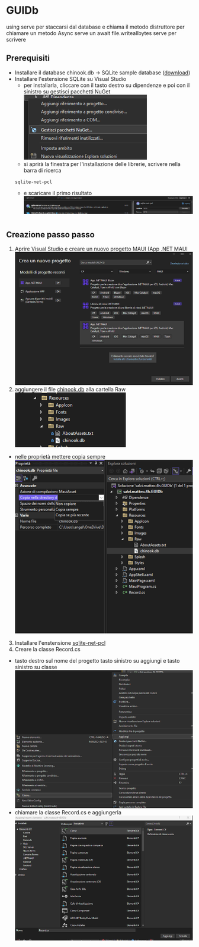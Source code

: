 # GUIDb
using serve per staccarsi dal database e chiama il metodo distruttore
per chiamare un metodo Async serve un await 
file.writeallbytes serve per scrivere
## Prerequisiti
* Installare il database chinook.db -> SQLite sample database ([download](https://www.sqlitetutorial.net/wp-content/uploads/2018/03/chinook.zip))
* Installare l'estensione SQLite su Visual Studio
  * per installarla, cliccare con il tasto destro su dipendenze e poi con il sinistro su gestisci pacchetti NuGet
  ![per libreria](https://github.com/Sateoo/GUIDb/blob/main/salvi.matteo.4h.GUIDb/salvi.matteo.4h.GUIDb/immagini/per%20libreria.png)
  * si aprirà la finestra per l'installazione delle librerie, scrivere nella barra di ricerca
  ```
  sqlite-net-pcl
  ```
  * e scaricare il primo risultato
  ![libreria](https://github.com/Sateoo/GUIDb/blob/main/salvi.matteo.4h.GUIDb/salvi.matteo.4h.GUIDb/immagini/libreria.png)
#
## Creazione passo passo
1. Aprire Visual Studio e creare un nuovo progetto MAUI (App .NET MAUI
 ![creazione MAUI](https://github.com/Sateoo/GUIDb/blob/main/salvi.matteo.4h.GUIDb/salvi.matteo.4h.GUIDb/immagini/creazione%20MAUI.png)
2. aggiungere il file [chinook.db](https://github.com/Sateoo/GUIDb/blob/main/README.md#prerequisiti) alla cartella Raw
  ![Raw](https://github.com/Sateoo/GUIDb/blob/main/salvi.matteo.4h.GUIDb/salvi.matteo.4h.GUIDb/immagini/Raw.png)
 * nelle proprietà mettere copia sempre
  ![copia sempre](https://github.com/Sateoo/GUIDb/blob/main/salvi.matteo.4h.GUIDb/salvi.matteo.4h.GUIDb/immagini/copia%20sempre.png)
3. Installare l'enstensione [sqlite-net-pcl](https://github.com/Sateoo/GUIDb/blob/main/README.md#prerequisiti)
4. Creare la classe Record.cs
 * tasto destro sul nome del progetto tasto sinistro su aggiungi e tasto sinistro su classe
 ![aggiungi classe](https://github.com/Sateoo/GUIDb/blob/main/salvi.matteo.4h.GUIDb/salvi.matteo.4h.GUIDb/immagini/aggiungi%20classe.png)
 * chiamare la classe Record.cs e aggiungerla
 ![classe](https://github.com/Sateoo/GUIDb/blob/main/salvi.matteo.4h.GUIDb/salvi.matteo.4h.GUIDb/immagini/classe.png)
